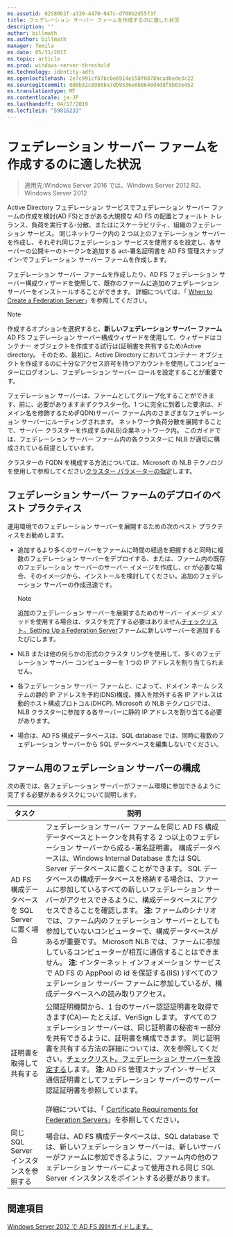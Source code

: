 ```yaml
---
ms.assetid: 02580b2f-a339-4470-947c-d700b2d55f3f
title: フェデレーション サーバー ファームを作成するのに適した状況
description: ''
author: billmath
ms.author: billmath
manager: femila
ms.date: 05/31/2017
ms.topic: article
ms.prod: windows-server-threshold
ms.technology: identity-adfs
ms.openlocfilehash: 2e7c991cf87bc0e6914e158f0878bcadbede3c22
ms.sourcegitcommit: 0d0b32c8986ba7db9536e0b8648d4ddf9b03e452
ms.translationtype: MT
ms.contentlocale: ja-JP
ms.lasthandoff: 04/17/2019
ms.locfileid: "59816233"
---
```

# <a name="when-to-create-a-federation-server-farm"></a>フェデレーション サーバー ファームを作成するのに適した状況

>適用先:Windows Server 2016 では、Windows Server 2012 R2、Windows Server 2012

Active Directory フェデレーション サービスでフェデレーション サーバー ファームの作成を検討\(AD FS\)ときがある大規模な AD FS の配置とフォールト トレランス、負荷を実行する\-分散、またはにスケーラビリティ、組織のフェデレーション サービス。 同じネットワーク内の 2 つ以上のフェデレーション サーバーを作成し、それぞれ同じフェデレーション サービスを使用するを設定し、各サーバーの公開キーのトークンを追加する act\-署名証明書を AD FS 管理スナップイン\-でフェデレーション サーバー ファームを作成します。  
  
フェデレーション サーバー ファームを作成したり、AD FS フェデレーション サーバー構成ウィザードを使用して、既存のファームに追加のフェデレーション サーバーをインストールすることができます。 詳細については、「 [When to Create a Federation Server](When-to-Create-a-Federation-Server.md)」を参照してください。  
  
> [!NOTE]  
> 作成するオプションを選択すると、**新しいフェデレーション サーバー ファーム**AD FS フェデレーション サーバー構成ウィザードを使用して、ウィザードはコンテナー オブジェクトを作成する試行は\(証明書を共有するため\)Active directory。 そのため、最初に、Active Directory においてコンテナー オブジェクトを作成するのに十分なアクセス許可を持つアカウントを使用してコンピューターにログオンし、フェデレーション サーバー ロールを設定することが重要です。  
  
フェデレーション サーバーは、ファームとしてグループ化することができます、前に、必要がありますまずクラスター化、1 つに完全に到着した要求は、ドメイン名を修飾するため\(FQDN\)サーバー ファーム内のさまざまなフェデレーション サーバーにルーティングされます。 ネットワーク負荷分散を展開することで、サーバー クラスターを作成する\(NLB\)企業ネットワーク内。 このガイドでは、フェデレーション サーバー ファーム内の各クラスターに NLB が適切に構成されている前提としています。  
  
クラスターの FQDN を構成する方法については、Microsoft の NLB テクノロジを使用して参照してください[クラスター パラメーターの指定](https://go.microsoft.com/fwlink/?LinkID=74651)します。  
  
## <a name="best-practices-for-deploying-a-federation-server-farm"></a>フェデレーション サーバー ファームのデプロイのベスト プラクティス  
運用環境でのフェデレーション サーバーを展開するための次のベスト プラクティスをお勧めします。  
  
-   追加するより多くのサーバーをファームに時間の経過を把握すると同時に複数のフェデレーション サーバーをデプロイする、または、ファーム内の既存のフェデレーション サーバーのサーバー イメージを作成し、cr が必要な場合、そのイメージから、インストールを検討してください。追加のフェデレーション サーバーの作成迅速です。  
  
    > [!NOTE]  
    > 追加のフェデレーション サーバーを展開するためのサーバー イメージ メソッドを使用する場合は、タスクを完了する必要はありません[チェックリスト。Setting Up a Federation Server](../../ad-fs/deployment/Checklist--Setting-Up-a-Federation-Server.md)ファームに新しいサーバーを追加するたびにします。  
  
-   NLB または他の何らかの形式のクラスタ リングを使用して、多くのフェデレーション サーバー コンピューターを 1 つの IP アドレスを割り当てられません。  
  
-   各フェデレーション サーバー ファームと、によって、ドメイン ネーム システムの静的 IP アドレスを予約\(DNS\)構成、挿入を除外する各 IP アドレスは動的ホスト構成プロトコル\(DHCP\). Microsoft の NLB テクノロジでは、NLB クラスターに参加する各サーバーに静的 IP アドレスを割り当てる必要があります。  
  
-   場合は、AD FS 構成データベースは、SQL database では、同時に複数のフェデレーション サーバーから SQL データベースを編集しないでください。  
  
## <a name="configuring-federation-servers-for-a-farm"></a>ファーム用のフェデレーション サーバーの構成  
次の表では、各フェデレーション サーバーがファーム環境に参加できるように完了する必要があるタスクについて説明します。  
  
|タスク|説明|  
|--------|---------------|  
|AD FS 構成データベースを SQL Server に置く場合|フェデレーション サーバー ファームを同じ AD FS 構成データベースとトークンを共有する 2 つ以上のフェデレーション サーバーから成る\-署名証明書。 構成データベースは、Windows Internal Database または SQL Server データベースに置くことができます。 SQL データベースの構成データベースを格納する場合は、ファームに参加しているすべての新しいフェデレーション サーバーがアクセスできるように、構成データベースにアクセスできることを確認します。 **注:** ファームのシナリオでは、ファーム内のフェデレーション サーバーとしても参加していないコンピューターで、構成データベースがあるが重要です。 Microsoft NLB では、ファームに参加しているコンピューターが相互に通信することはできません。 **注:** インターネット インフォメーション サービスで AD FS の AppPool の id を保証する\(IIS\) \)すべてのフェデレーション サーバー ファームに参加しているが、構成データベースへの読み取りアクセス。|  
|証明書を取得して共有する|公開証明機関から、1 台のサーバー認証証明書を取得できます\(CA\)— たとえば、VeriSign します。 すべてのフェデレーション サーバーは、同じ証明書の秘密キー部分を共有できるように、証明書を構成できます。 同じ証明書を共有する方法の詳細については、次を参照してください。[チェックリスト。フェデレーション サーバーを設定する](../../ad-fs/deployment/Checklist--Setting-Up-a-Federation-Server.md)します。 **注:** AD FS 管理スナップイン\-サービス通信証明書としてフェデレーション サーバーのサーバー認証証明書を参照しています。<br /><br />詳細については、「 [Certificate Requirements for Federation Servers](Certificate-Requirements-for-Federation-Servers.md)」を参照してください。|  
|同じ SQL Server インスタンスを参照する|場合は、AD FS 構成データベースは、SQL database では、新しいフェデレーション サーバーは、新しいサーバーがファームに参加できるように、ファーム内の他のフェデレーション サーバーによって使用される同じ SQL Server インスタンスをポイントする必要があります。|  
  
## <a name="see-also"></a>関連項目
[Windows Server 2012 で AD FS 設計ガイドします。](AD-FS-Design-Guide-in-Windows-Server-2012.md)
